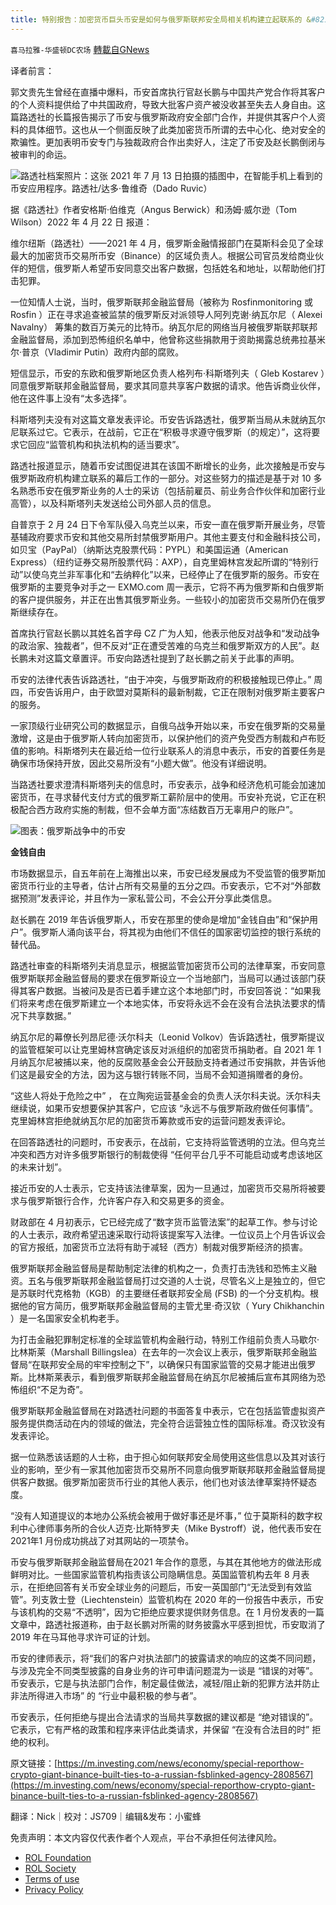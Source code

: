 ```yaml
---
title: 特别报告：加密货币巨头币安是如何与俄罗斯联邦安全局相关机构建立起联系的 &#8211; 第一部分
---
```

`喜马拉雅-华盛顿DC农场` [轉載自GNews](https://gnews.org/zh-hans/2402172/)

译者前言：

郭文贵先生曾经在直播中爆料，币安首席执行官赵长鹏与中国共产党合作将其客户的个人资料提供给了中共国政府，导致大批客户资产被没收甚至失去人身自由。这篇路透社的长篇报告揭示了币安与俄罗斯政府安全部门合作，并提供其客户个人资料的具体细节。这也从一个侧面反映了此类加密货币所谓的去中心化、绝对安全的欺骗性。更加表明币安专门与独裁政府合作出卖好人，注定了币安及赵长鹏倒闭与被审判的命运。

![](https://assets.gnews.org/wp-content/uploads/2022/04/图片1-152.png)路透社档案照片：这张 2021 年 7 月 13 日拍摄的插图中，在智能手机上看到的币安应用程序。路透社/达多·鲁维奇（Dado Ruvic）

据《路透社》作者安格斯·伯维克（Angus Berwick）和汤姆·威尔逊（Tom Wilson）2022 年 4 月 22 日 报道：

维尔纽斯（路透社）——2021 年 4 月，俄罗斯金融情报部门在莫斯科会见了全球最大的加密货币交易所币安（Binance）的区域负责人。根据公司官员发给商业伙伴的短信，俄罗斯人希望币安同意交出客户数据，包括姓名和地址，以帮助他们打击犯罪。

一位知情人士说，当时，俄罗斯联邦金融监督局（被称为 Rosfinmonitoring 或 Rosfin ）正在寻求追查被监禁的俄罗斯反对派领导人阿列克谢·纳瓦尔尼（ Alexei Navalny） 筹集的数百万美元的比特币。纳瓦尔尼的网络当月被俄罗斯联邦联邦金融监督局，添加到恐怖组织名单中，他曾称这些捐款用于资助揭露总统弗拉基米尔·普京（Vladimir Putin）政府内部的腐败。

短信显示，币安的东欧和俄罗斯地区负责人格列布·科斯塔列夫（ Gleb Kostarev ）同意俄罗斯联邦金融监督局，要求其同意共享客户数据的请求。他告诉商业伙伴，他在这件事上没有“太多选择”。

科斯塔列夫没有对这篇文章发表评论。币安告诉路透社，俄罗斯当局从未就纳瓦尔尼联系过它。它表示，在战前，它正在“积极寻求遵守俄罗斯（的规定）”，这将要求它回应“监管机构和执法机构的适当要求”。

路透社报道显示，随着币安试图促进其在该国不断增长的业务，此次接触是币安与俄罗斯政府机构建立联系的幕后工作的一部分。对这些努力的描述是基于对 10 多名熟悉币安在俄罗斯业务的人士的采访（包括前雇员、前业务合作伙伴和加密行业高管），以及科斯塔列夫发送给公司外部人员的信息。

自普京于 2 月 24 日下令军队侵入乌克兰以来，币安一直在俄罗斯开展业务，尽管基辅政府要求币安和其他交易所封禁俄罗斯用户。其他主要支付和金融科技公司，如贝宝（PayPal）（纳斯达克股票代码：PYPL）和美国运通（American Express）（纽约证券交易所股票代码：AXP），自克里姆林宫发起所谓的“特别行动”以使乌克兰非军事化和“去纳粹化”以来，已经停止了在俄罗斯的服务。币安在俄罗斯的主要竞争对手之一 EXMO.com 周一表示，它将不再为俄罗斯和白俄罗斯的客户提供服务，并正在出售其俄罗斯业务。一些较小的加密货币交易所仍在俄罗斯继续存在。

首席执行官赵长鹏以其姓名首字母 CZ 广为人知，他表示他反对战争和“发动战争的政治家、独裁者”，但不反对“正在遭受苦难的乌克兰和俄罗斯双方的人民”。赵长鹏未对这篇文章置评。币安向路透社提到了赵长鹏之前关于此事的声明。

币安的法律代表告诉路透社，“由于冲突，与俄罗斯政府的积极接触现已停止。” 周四，币安告诉用户，由于欧盟对莫斯科的最新制裁，它正在限制对俄罗斯主要客户的服务。

一家顶级行业研究公司的数据显示，自俄乌战争开始以来，币安在俄罗斯的交易量激增，这是由于俄罗斯人转向加密货币，以保护他们的资产免受西方制裁和卢布贬值的影响。科斯塔列夫在最近给一位行业联系人的消息中表示，币安的首要任务是确保市场保持开放，因此交易所没有“小题大做”。他没有详细说明。

当路透社要求澄清科斯塔列夫的信息时，币安表示，战争和经济危机可能会加速加密货币，在寻求替代支付方式的俄罗斯工薪阶层中的使用。币安补充说，它正在积极配合西方政府实施的制裁，但不会单方面“冻结数百万无辜用户的账户”。

![](https://assets.gnews.org/wp-content/uploads/2022/04/图片2-70.png)图表：俄罗斯战争中的币安

**金钱自由**

市场数据显示，自五年前在上海推出以来，币安已经发展成为不受监管的俄罗斯加密货币行业的主导者，估计占所有交易量的五分之四。币安表示，它不对“外部数据预测”发表评论，并且作为一家私营公司，不会公开分享此类信息。

赵长鹏在 2019 年告诉俄罗斯人，币安在那里的使命是增加“金钱自由”和“保护用户”。俄罗斯人涌向该平台，将其视为由他们不信任的国家密切监控的银行系统的替代品。

路透社审查的科斯塔列夫消息显示，根据监管加密货币公司的法律草案，币安同意俄罗斯联邦金融监督局的要求在俄罗斯设立一个当地部门，当局可以通过该部门获得其客户数据。当被问及是否已着手建立这个本地部门时，币安回答说：“如果我们将来考虑在俄罗斯建立一个本地实体，币安将永远不会在没有合法执法要求的情况下共享数据。”

纳瓦尔尼的幕僚长列昂尼德·沃尔科夫（Leonid Volkov）告诉路透社，俄罗斯提议的监管框架可以让克里姆林宫确定该反对派组织的加密货币捐助者。自 2021 年 1 月纳瓦尔尼被捕以来，他的反腐败基金会公开鼓励支持者通过币安捐款，并告诉他们这是最安全的方法，因为这与银行转账不同，当局不会知道捐赠者的身份。

“这些人将处于危险之中” ， 在立陶宛运营基金会的负责人沃尔科夫说。沃尔科夫继续说，如果币安想要保护其客户，它应该 “永远不与俄罗斯政府做任何事情”。克里姆林宫拒绝就纳瓦尔尼的加密货币筹款或币安的运营问题发表评论。

在回答路透社的问题时，币安表示，在战前，它支持将监管透明的立法。但乌克兰冲突和西方对许多俄罗斯银行的制裁使得 “任何平台几乎不可能启动或考虑该地区的未来计划”。

接近币安的人士表示，它支持该法律草案，因为一旦通过，加密货币交易所将被要求与俄罗斯银行合作，允许客户存入和交易更多的资金。

财政部在 4 月初表示，它已经完成了“数字货币监管法案”的起草工作。参与讨论的人士表示，政府希望迅速采取行动将该提案写入法律。一位议员上个月告诉议会的官方报纸，加密货币立法将有助于减轻（西方）制裁对俄罗斯经济的损害。

俄罗斯联邦金融监督局是帮助制定法律的机构之一，负责打击洗钱和恐怖主义融资。五名与俄罗斯联邦金融监督局打过交道的人士说，尽管名义上是独立的，但它是苏联时代克格勃（KGB）的主要继任者联邦安全局 (FSB) 的一个分支机构。根据他的官方简历，俄罗斯联邦金融监督局的主管尤里·奇汉钦（ Yury Chikhanchin ）是一名国家安全机构老手。

为打击金融犯罪制定标准的全球监管机构金融行动，特别工作组前负责人马歇尔·比林斯莱（Marshall Billingslea）在去年的一次会议上表示，俄罗斯联邦金融监督局“在联邦安全局的牢牢控制之下”，以确保只有国家监管的交易才能进出俄罗斯。比林斯莱表示，看到俄罗斯联邦金融监督局在纳瓦尔尼被捕后宣布其网络为恐怖组织“不足为奇”。

俄罗斯联邦金融监督局在对路透社问题的书面答复中表示，它在包括监管虚拟资产服务提供商活动在内的领域的做法，完全符合运营独立性的国际标准。奇汉钦没有发表评论。

据一位熟悉该话题的人士称，由于担心如何联邦安全局使用这些信息以及其对该行业的影响，至少有一家其他加密货币交易所不同意向俄罗斯联邦联邦金融监督局提供客户数据。俄罗斯加密货币行业的其他人表示，他们也对该法律草案持怀疑态度。

“没有人知道提议的本地办公系统会被用于做好事还是坏事，” 位于莫斯科的数字权利中心律师事务所的合伙人迈克·比斯特罗夫（Mike Bystroff）说，他代表币安在 2021年1 月份成功挑战了对其网站的一项禁令。

币安与俄罗斯联邦金融监督局在2021 年合作的意愿，与其在其他地方的做法形成鲜明对比。一些国家监管机构指责该公司隐瞒信息。英国监管机构去年 8 月表示，在拒绝回答有关币安全球业务的问题后，币安一英国部门“无法受到有效监管”。列支敦士登（Liechtenstein）监管机构在 2020 年的一份报告中表示，币安与该机构的交易“不透明”，因为它拒绝应要求提供财务信息。在 1 月份发表的一篇文章中，路透社报道称，由于赵长鹏对所需的财务披露水平感到担忧，币安取消了 2019 年在马耳他寻求许可证的计划。

币安的律师表示，将“我们的客户对执法部门的披露请求的响应的这类不同问题，与涉及完全不同类型披露的自身业务的许可申请问题混为一谈是 “错误的对等”。币安表示，它是与执法部门合作，制定最佳做法，减轻/阻止新的犯罪方法并防止非法所得进入市场” 的 “行业中最积极的参与者”。

币安表示，任何拒绝与提出合法请求的当局共享数据的建议都是 “绝对错误的”。 它表示，它有严格的政策和程序来评估此类请求，并保留 “在没有合法目的时” 拒绝的权利。

原文链接：[https://m.investing.com/news/economy/special-reporthow-crypto-giant-binance-built-ties-to-a-russian-fsblinked-agency-2808567](https://m.investing.com/news/economy/special-reporthow-crypto-giant-binance-built-ties-to-a-russian-fsblinked-agency-2808567)

翻译：Nick｜校对：JS709｜编辑&发布：小蜜蜂

 

免责声明：本文内容仅代表作者个人观点，平台不承担任何法律风险。

- [ROL Foundation](https://rolfoundation.org/)
- [ROL Society](https://rolsociety.org/)
- [Terms of use](https://gnews.org/terms-of-use-3/)
- [Privacy Policy](https://gnews.org/privacy-policy/)
